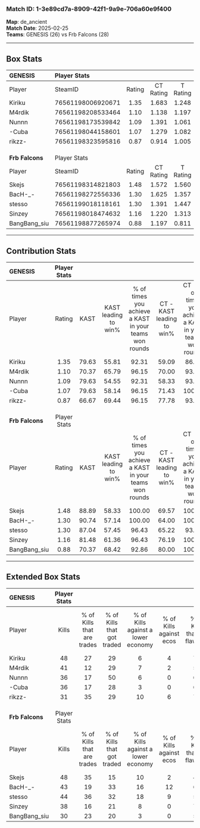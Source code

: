 ### Match ID: 1-3e89cd7a-8909-42f1-9a9e-706a60e9f400  
**Map**: de_ancient  
**Match Date**: 2025-02-25  
**Teams**: GENESIS (26) vs Frb Falcons (28)  

---  

## Box Stats  

| **GENESIS**     | Player Stats      |        |           |          |       |      |       |         |        |      |     |
| :- | :- | :-: | :-: | :-: | :-: | :-: | :-: | :-: | :-: | :-: | :-: |
| Player          | SteamID           | Rating | CT Rating | T Rating | KAST  | ADR  | Kills | Assists | Deaths | K/D  | HS% |
| Kiriku          | 76561198006920671 |  1.35  |   1.683   |  1.248   | 79.63 | 95.0 |  48   |   21    |   41   | 1.17 | 27  |
| M4rdik          | 76561198208533464 |  1.10  |   1.138   |  1.197   | 70.37 | 80.9 |  41   |   12    |   42   | 0.98 | 63  |
| Nunnn           | 76561198173539842 |  1.09  |   1.391   |  1.061   | 79.63 | 77.5 |  36   |   14    |   41   | 0.88 | 61  |
| -Cuba           | 76561198044158601 |  1.07  |   1.279   |  1.082   | 79.63 | 74.4 |  36   |   14    |   42   | 0.86 | 38  |
| rikzz-          | 76561198323595816 |  0.87  |   0.914   |  1.005   | 66.67 | 55.7 |  31   |    8    |   37   | 0.84 | 48  |
|                 |                   |        |           |          |       |      |       |         |        |      |     |
|                 |                   |        |           |          |       |      |       |         |        |      |     |
|                 |                   |        |           |          |       |      |       |         |        |      |     |
| **Frb Falcons** | Player Stats      |        |           |          |       |      |       |         |        |      |     |
| Player          | SteamID           | Rating | CT Rating | T Rating | KAST  | ADR  | Kills | Assists | Deaths | K/D  | HS% |
| Skejs           | 76561198314821803 |  1.48  |   1.572   |  1.560   | 88.89 | 97.3 |  48   |   14    |   34   | 1.41 | 56  |
| BacH-_-         | 76561198272556336 |  1.30  |   1.625   |  1.357   | 90.74 | 87.2 |  43   |   14    |   42   | 1.02 | 51  |
| stesso          | 76561199018118161 |  1.30  |   1.391   |  1.447   | 87.04 | 92.0 |  44   |   16    |   43   | 1.02 | 47  |
| Sinzey          | 76561198018474632 |  1.16  |   1.220   |  1.313   | 81.48 | 63.5 |  38   |   13    |   34   | 1.12 | 15  |
| BangBang_siu    | 76561198877265974 |  0.88  |   1.197   |  0.811   | 70.37 | 59.4 |  30   |   13    |   39   | 0.77 | 50  |
---  

## Contribution Stats  

| **GENESIS**     | Player Stats |       |                      |                                                        |                           |                                                             |                          |                                                            |
| :- | :-: | :-: | :-: | :-: | :-: | :-: | :-: | :-: |
| Player          |    Rating    | KAST  | KAST leading to win% | % of times you achieve a KAST in your teams won rounds | CT - KAST leading to win% | CT - % of times you achieve a KAST in your teams won rounds | T - KAST leading to win% | T - % of times you achieve a KAST in your teams won rounds |
| Kiriku          |     1.35     | 79.63 |        55.81         |                         92.31                          |           59.09           |                            86.67                            |          52.38           |                           100.00                           |
| M4rdik          |     1.10     | 70.37 |        65.79         |                         96.15                          |           70.00           |                            93.33                            |          61.11           |                           100.00                           |
| Nunnn           |     1.09     | 79.63 |        54.55         |                         92.31                          |           58.33           |                            93.33                            |          50.00           |                           90.91                            |
| -Cuba           |     1.07     | 79.63 |        58.14         |                         96.15                          |           71.43           |                           100.00                            |          45.45           |                           90.91                            |
| rikzz-          |     0.87     | 66.67 |        69.44         |                         96.15                          |           77.78           |                            93.33                            |          61.11           |                           100.00                           |
|                 |              |       |                      |                                                        |                           |                                                             |                          |                                                            |
|                 |              |       |                      |                                                        |                           |                                                             |                          |                                                            |
|                 |              |       |                      |                                                        |                           |                                                             |                          |                                                            |
| **Frb Falcons** | Player Stats |       |                      |                                                        |                           |                                                             |                          |                                                            |
| Player          |    Rating    | KAST  | KAST leading to win% | % of times you achieve a KAST in your teams won rounds | CT - KAST leading to win% | CT - % of times you achieve a KAST in your teams won rounds | T - KAST leading to win% | T - % of times you achieve a KAST in your teams won rounds |
| Skejs           |     1.48     | 88.89 |        58.33         |                         100.00                         |           69.57           |                           100.00                            |          48.00           |                           100.00                           |
| BacH-_-         |     1.30     | 90.74 |        57.14         |                         100.00                         |           64.00           |                           100.00                            |          50.00           |                           100.00                           |
| stesso          |     1.30     | 87.04 |        57.45         |                         96.43                          |           65.22           |                            93.75                            |          50.00           |                           100.00                           |
| Sinzey          |     1.16     | 81.48 |        61.36         |                         96.43                          |           76.19           |                           100.00                            |          47.83           |                           91.67                            |
| BangBang_siu    |     0.88     | 70.37 |        68.42         |                         92.86                          |           80.00           |                           100.00                            |          55.56           |                           83.33                            |
---  

## Extended Box Stats  

| **GENESIS**     | Player Stats |                            |                            |                                    |                         |                              |                                 |        |                             |                                     |                          |                               |                            |
| :- | :-: | :-: | :-: | :-: | :-: | :-: | :-: | :-: | :-: | :-: | :-: | :-: | :-: |
| Player          |    Kills     | % of Kills that are trades | % of Kills that got traded | % of Kills against a lower economy | % of Kills against ecos | % of Kills that are flawless | % of Kills that are close duels | Deaths | % of Deaths that get traded | % of Deaths against a lower economy | % of Deaths against ecos | % of Deaths that are flawless | % of Deaths that are close |
| Kiriku          |      48      |             27             |             29             |                 6                  |            4            |              73              |                4                |   41   |             27              |                  5                  |            0             |              49               |             12             |
| M4rdik          |      41      |             12             |             29             |                 7                  |            2            |              54              |                7                |   42   |             17              |                  7                  |            2             |              67               |             10             |
| Nunnn           |      36      |             17             |             50             |                 6                  |            0            |              64              |                6                |   41   |             29              |                  5                  |            0             |              61               |             5              |
| -Cuba           |      36      |             17             |             28             |                 3                  |            0            |              61              |                8                |   42   |             26              |                  7                  |            2             |              57               |             2              |
| rikzz-          |      31      |             35             |             29             |                 10                 |            6            |              77              |                6                |   37   |             22              |                  3                  |            0             |              59               |             0              |
|                 |              |                            |                            |                                    |                         |                              |                                 |        |                             |                                     |                          |                               |                            |
|                 |              |                            |                            |                                    |                         |                              |                                 |        |                             |                                     |                          |                               |                            |
|                 |              |                            |                            |                                    |                         |                              |                                 |        |                             |                                     |                          |                               |                            |
| **Frb Falcons** | Player Stats |                            |                            |                                    |                         |                              |                                 |        |                             |                                     |                          |                               |                            |
| Player          |    Kills     | % of Kills that are trades | % of Kills that got traded | % of Kills against a lower economy | % of Kills against ecos | % of Kills that are flawless | % of Kills that are close duels | Deaths | % of Deaths that get traded | % of Deaths against a lower economy | % of Deaths against ecos | % of Deaths that are flawless | % of Deaths that are close |
| Skejs           |      48      |             35             |             15             |                 10                 |            2            |              48              |                4                |   34   |             26              |                 12                  |            0             |              71               |             9              |
| BacH-_-         |      43      |             19             |             33             |                 16                 |           12            |              60              |                9                |   42   |             45              |                  7                  |            0             |              62               |             7              |
| stesso          |      44      |             36             |             32             |                 18                 |            9            |              59              |                5                |   43   |             28              |                  7                  |            0             |              58               |             7              |
| Sinzey          |      38      |             16             |             21             |                 8                  |            0            |              74              |                0                |   34   |             32              |                  9                  |            0             |              71               |             6              |
| BangBang_siu    |      30      |             23             |             20             |                 3                  |            0            |              53              |               13                |   39   |             31              |                 10                  |            0             |              72               |             3              |
